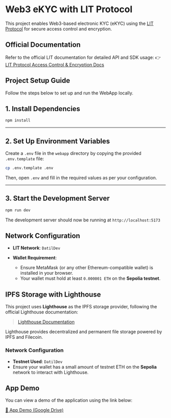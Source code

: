 # Web3 eKYC with LIT Protocol

This project enables Web3-based electronic KYC (eKYC) using the [LIT Protocol](https://developer.litprotocol.com/sdk/access-control/encryption) for secure access control and encryption.

## Official Documentation

Refer to the official LIT documentation for detailed API and SDK usage:
👉 [LIT Protocol Access Control & Encryption Docs](https://developer.litprotocol.com/sdk/access-control/encryption)

## Project Setup Guide


Follow the steps below to set up and run the WebApp locally.

## 1. Install Dependencies

```bash
npm install
```

---

## 2. Set Up Environment Variables

Create a `.env` file in the `webapp` directory by copying the provided `.env.template` file:

```bash
cp .env.template .env
```

Then, open `.env` and fill in the required values as per your configuration.

---

## 3. Start the Development Server

```bash
npm run dev
```

The development server should now be running at `http://localhost:5173` 


## Network Configuration

* **LIT Network**: `DatilDev`
* **Wallet Requirement**:

  * Ensure MetaMask (or any other Ethereum-compatible wallet) is installed in your browser.
  * Your wallet must hold at least `0.000001 ETH` on the **Sepolia testnet**.

## IPFS Storage with Lighthouse

This project uses **Lighthouse** as the IPFS storage provider, following the official Lighthouse documentation:

> [Lighthouse Documentation](https://docs.lighthouse.storage/lighthouse-1)

Lighthouse provides decentralized and permanent file storage powered by IPFS and Filecoin.

### Network Configuration

* **Testnet Used**: `DatilDev`
* Ensure your wallet has a small amount of testnet ETH on the **Sepolia** network to interact with Lighthouse.





## App Demo

You can view a demo of the application using the link below:

[🔗 App Demo (Google Drive)](https://drive.google.com/drive/folders/1Ll51ZpJU-ttE0eKbE9r2nEIWpCrzuE8X)



